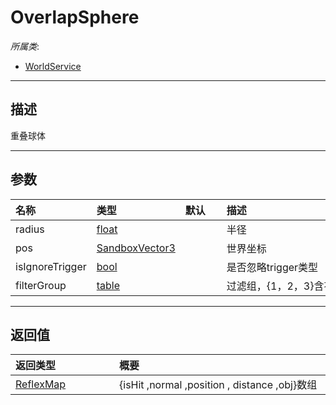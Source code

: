 # OverlapSphere

*所属类*:
* [WorldService](/Api/Classes/GamePlay/WorldService.md)
------------------------------------------------------------------------------------------
## 描述

重叠球体

------------------------------------------------------------------------------------------
## 参数

|<div style="width:100px">名称</div>|<div style="width:100px">类型</div>|<div style="width:50px">默认</div>|<div style="width:350px">描述</div>|
|:---|:---|:---|:---|
|radius|[float](/Api/DataType/Number.md)||半径|
|pos|[SandboxVector3](/Api/Enums/SandboxVector3.md)||世界坐标|
|isIgnoreTrigger|[bool](/Api/DataType/Bool.md)||是否忽略trigger类型|
|filterGroup|[table](/Api/DataType/Table.md)||过滤组，{1，2，3}含有的数字组会被查询|

------------------------------------------------------------------------------------------
## 返回值

|<div style="width:150px">返回类型</div>|<div style="width:520px">概要</div>|
|:---|:---|
|[ReflexMap](/Api/Enums/ReflexMap.md)|{isHit ,normal ,position , distance ,obj}数组|
